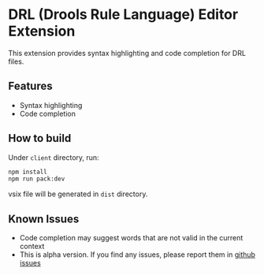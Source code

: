 # DRL (Drools Rule Language) Editor Extension

This extension provides syntax highlighting and code completion for DRL files.

## Features

- Syntax highlighting
- Code completion

## How to build

Under `client` directory, run:

```bash
npm install
npm run pack:dev
```

vsix file will be generated in `dist` directory.

## Known Issues

- Code completion may suggest words that are not valid in the current context
- This is alpha version. If you find any issues, please report them in [github issues](https://github.com/kiegroup/drools-lsp/issues)
